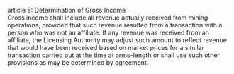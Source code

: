 article 5: Determination of Gross Income  
Gross income shall include all revenue actually received from mining operations, provided that such revenue resulted from a transaction with a person who was not an affiliate.  If any revenue was received from an affiliate, the Licensing Authority may adjust such amount to reflect revenue that would have been received based on market prices for a similar transaction carried out at the time at arms-length or shall use such other provisions as may be determined by agreement.  
<ul>
</ul>